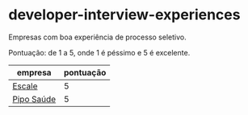 # developer-interview-experiences

Empresas com boa experiência de processo seletivo.

Pontuação: de 1 a 5, onde 1 é péssimo e 5 é excelente.

| empresa | pontuação |
| --- | --- |
| [Escale](http://escale.com.br/) | 5 |
| [Pipo Saúde](https://www.piposaude.com.br/) | 5 |
